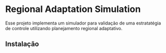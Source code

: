 # Regional Adaptation Simulation

Esse projeto implementa um simulador para validação de uma estratatégia de controle utilizando planejamento regional adaptativo.

## Instalação


